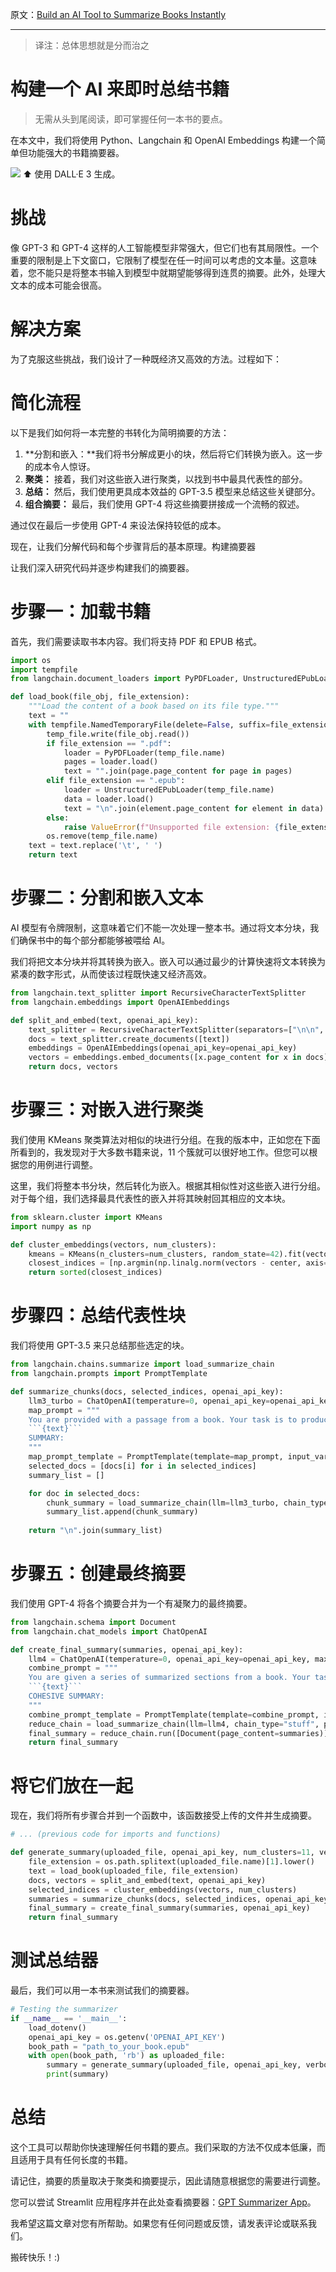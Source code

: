 原文：[Build an AI Tool to Summarize Books Instantly](https://levelup.gitconnected.com/build-an-ai-tool-to-summarize-books-instantly-828680c1ceb4)

---
> 译注：总体思想就是分而治之

# 构建一个 AI 来即时总结书籍

> 无需从头到尾阅读，即可掌握任何一本书的要点。

在本文中，我们将使用 Python、Langchain 和 OpenAI Embeddings 构建一个简单但功能强大的书籍摘要器。

![](https://miro.medium.com/v2/resize:fit:1400/format:webp/1*DFqc1P6PnOZ8S95puZqSEg.png) ⬆️ 使用 DALL·E 3 生成。

# 挑战

像 GPT-3 和 GPT-4 这样的人工智能模型非常强大，但它们也有其局限性。一个重要的限制是上下文窗口，它限制了模型在任一时间可以考虑的文本量。这意味着，您不能只是将整本书输入到模型中就期望能够得到连贯的摘要。此外，处理大文本的成本可能会很高。

# 解决方案

为了克服这些挑战，我们设计了一种既经济又高效的方法。过程如下：

# 简化流程

以下是我们如何将一本完整的书转化为简明摘要的方法：

1. **分割和嵌入：**我们将书分解成更小的块，然后将它们转换为嵌入。这一步的成本令人惊讶。
2. **聚类：** 接着，我们对这些嵌入进行聚类，以找到书中最具代表性的部分。
3. **总结：** 然后，我们使用更具成本效益的 GPT-3.5 模型来总结这些关键部分。
4. **组合摘要：** 最后，我们使用 GPT-4 将这些摘要拼接成一个流畅的叙述。

通过仅在最后一步使用 GPT-4 来设法保持较低的成本。

现在，让我们分解代码和每个步骤背后的基本原理。构建摘要器

让我们深入研究代码并逐步构建我们的摘要器。

# 步骤一：加载书籍

首先，我们需要读取书本内容。我们将支持 PDF 和 EPUB 格式。


```py
import os
import tempfile
from langchain.document_loaders import PyPDFLoader, UnstructuredEPubLoader

def load_book(file_obj, file_extension):
    """Load the content of a book based on its file type."""
    text = ""
    with tempfile.NamedTemporaryFile(delete=False, suffix=file_extension) as temp_file:
        temp_file.write(file_obj.read())
        if file_extension == ".pdf":
            loader = PyPDFLoader(temp_file.name)
            pages = loader.load()
            text = "".join(page.page_content for page in pages)
        elif file_extension == ".epub":
            loader = UnstructuredEPubLoader(temp_file.name)
            data = loader.load()
            text = "\n".join(element.page_content for element in data)
        else:
            raise ValueError(f"Unsupported file extension: {file_extension}")
        os.remove(temp_file.name)
    text = text.replace('\t', ' ')
    return text
```

# 步骤二：分割和嵌入文本

AI 模型有令牌限制，这意味着它们不能一次处理一整本书。通过将文本分块，我们确保书中的每个部分都能够被喂给 AI。

我们将把文本分块并将其转换为嵌入。嵌入可以通过最少的计算快速将文本转换为紧凑的数字形式，从而使该过程既快速又经济高效。


```py
from langchain.text_splitter import RecursiveCharacterTextSplitter
from langchain.embeddings import OpenAIEmbeddings

def split_and_embed(text, openai_api_key):
    text_splitter = RecursiveCharacterTextSplitter(separators=["\n\n", "\n", "\t"], chunk_size=10000, chunk_overlap=3000)
    docs = text_splitter.create_documents([text])
    embeddings = OpenAIEmbeddings(openai_api_key=openai_api_key)
    vectors = embeddings.embed_documents([x.page_content for x in docs])
    return docs, vectors
```

# 步骤三：对嵌入进行聚类

我们使用 KMeans 聚类算法对相似的块进行分组。在我的版本中，正如您在下面所看到的，我发现对于大多数书籍来说，11 个簇就可以很好地工作。但您可以根据您的用例进行调整。

这里，我们将整本书分块，然后转化为嵌入。根据其相似性对这些嵌入进行分组。对于每个组，我们选择最具代表性的嵌入并将其映射回其相应的文本块。


```py
from sklearn.cluster import KMeans
import numpy as np

def cluster_embeddings(vectors, num_clusters):
    kmeans = KMeans(n_clusters=num_clusters, random_state=42).fit(vectors)
    closest_indices = [np.argmin(np.linalg.norm(vectors - center, axis=1)) for center in kmeans.cluster_centers_]
    return sorted(closest_indices)
```

# 步骤四：总结代表性块

我们将使用 GPT-3.5 来只总结那些选定的块。


```py
from langchain.chains.summarize import load_summarize_chain
from langchain.prompts import PromptTemplate

def summarize_chunks(docs, selected_indices, openai_api_key):
    llm3_turbo = ChatOpenAI(temperature=0, openai_api_key=openai_api_key, max_tokens=1000, model='gpt-3.5-turbo-16k')
    map_prompt = """
    You are provided with a passage from a book. Your task is to produce a comprehensive summary of this passage. Ensure accuracy and avoid adding any interpretations or extra details not present in the original text. The summary should be at least three paragraphs long and fully capture the essence of the passage.
    ```{text}```
    SUMMARY:
    """
    map_prompt_template = PromptTemplate(template=map_prompt, input_variables=["text"])
    selected_docs = [docs[i] for i in selected_indices]
    summary_list = []

    for doc in selected_docs:
        chunk_summary = load_summarize_chain(llm=llm3_turbo, chain_type="stuff", prompt=map_prompt_template).run([doc])
        summary_list.append(chunk_summary)
    
    return "\n".join(summary_list)
```

# 步骤五：创建最终摘要

我们使用 GPT-4 将各个摘要合并为一个有凝聚力的最终摘要。


```py
from langchain.schema import Document
from langchain.chat_models import ChatOpenAI

def create_final_summary(summaries, openai_api_key):
    llm4 = ChatOpenAI(temperature=0, openai_api_key=openai_api_key, max_tokens=3000, model='gpt-4', request_timeout=120)
    combine_prompt = """
    You are given a series of summarized sections from a book. Your task is to weave these summaries into a single, cohesive, and verbose summary. The reader should be able to understand the main events or points of the book from your summary. Ensure you retain the accuracy of the content and present it in a clear and engaging manner.
    ```{text}```
    COHESIVE SUMMARY:
    """
    combine_prompt_template = PromptTemplate(template=combine_prompt, input_variables=["text"])
    reduce_chain = load_summarize_chain(llm=llm4, chain_type="stuff", prompt=combine_prompt_template)
    final_summary = reduce_chain.run([Document(page_content=summaries)])
    return final_summary
```

# 将它们放在一起

现在，我们将所有步骤合并到一个函数中，该函数接受上传的文件并生成摘要。


```py
# ... (previous code for imports and functions)

def generate_summary(uploaded_file, openai_api_key, num_clusters=11, verbose=False):
    file_extension = os.path.splitext(uploaded_file.name)[1].lower()
    text = load_book(uploaded_file, file_extension)
    docs, vectors = split_and_embed(text, openai_api_key)
    selected_indices = cluster_embeddings(vectors, num_clusters)
    summaries = summarize_chunks(docs, selected_indices, openai_api_key)
    final_summary = create_final_summary(summaries, openai_api_key)
    return final_summary
```

# 测试总结器

最后，我们可以用一本书来测试我们的摘要器。


```py
# Testing the summarizer
if __name__ == '__main__':
    load_dotenv()
    openai_api_key = os.getenv('OPENAI_API_KEY')
    book_path = "path_to_your_book.epub"
    with open(book_path, 'rb') as uploaded_file:
        summary = generate_summary(uploaded_file, openai_api_key, verbose=True)
        print(summary)
```

# 总结

这个工具可以帮助你快速理解任何书籍的要点。我们采取的方法不仅成本低廉，而且适用于具有任何长度的书籍。

请记住，摘要的质量取决于聚类和摘要提示，因此请随意根据您的需要进行调整。

您可以尝试 Streamlit 应用程序并在此处查看摘要器：[GPT Summarizer App](https://gptsummarizer.streamlit.app/)。

我希望这篇文章对您有所帮助。如果您有任何问题或反馈，请发表评论或联系我们。

搬砖快乐！:)
